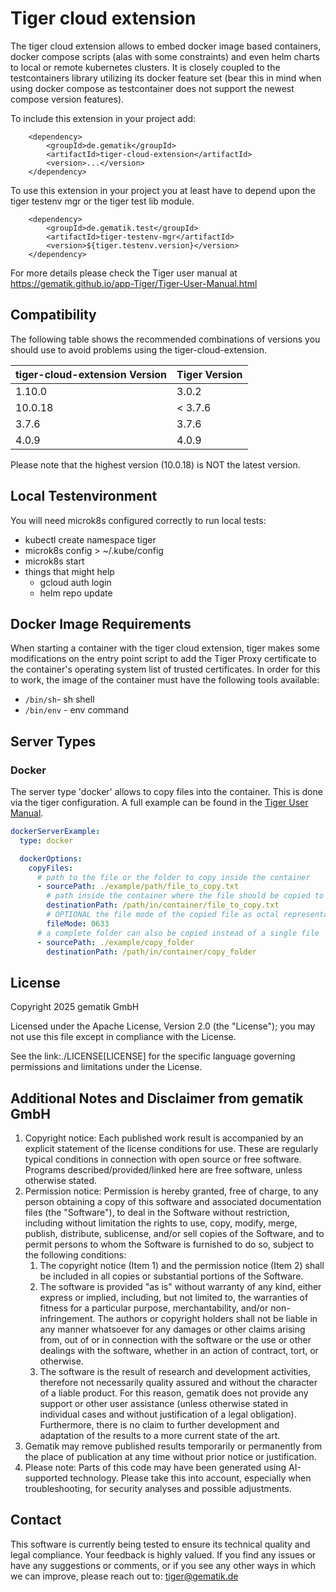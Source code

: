 # Tiger cloud extension

The tiger cloud extension allows to embed docker image based containers, docker compose scripts (alas with some
constraints) and even helm charts to local or remote kubernetes clusters.
It is closely coupled to the testcontainers library utilizing its docker feature set (bear this in mind when using
docker compose as testcontainer does not support the newest compose version features).

To include this extension in your project add:

```
    <dependency>
        <groupId>de.gematik</groupId>
        <artifactId>tiger-cloud-extension</artifactId>
        <version>...</version>
    </dependency>
```

To use this extension in your project you at least have to depend upon the tiger testenv mgr or the tiger test lib
module.

```
    <dependency>
        <groupId>de.gematik.test</groupId>
        <artifactId>tiger-testenv-mgr</artifactId>
        <version>${tiger.testenv.version}</version>
    </dependency>
```

For more details please check the Tiger user manual at https://gematik.github.io/app-Tiger/Tiger-User-Manual.html

## Compatibility

The following table shows the recommended combinations of versions you should use to avoid problems using the
tiger-cloud-extension.

| tiger-cloud-extension Version | Tiger Version |
|-------------------------------|---------------|
| 1.10.0                        | 3.0.2         |
| 10.0.18                       | < 3.7.6       |
| 3.7.6                         | 3.7.6         |
| 4.0.9                         | 4.0.9         |

Please note that the highest version (10.0.18) is NOT the latest version.

## Local Testenvironment

You will need microk8s configured correctly to run local tests:

* kubectl create namespace tiger
* microk8s config > ~/.kube/config
* microk8s start
* things that might help
  * gcloud auth login
  * helm repo update

## Docker Image Requirements

When starting a container with the tiger cloud extension, tiger makes some modifications on the entry point script to
add the Tiger Proxy certificate to the container's operating system list of trusted certificates. In order for this to
work, the image of the container must have the following tools available:

* `/bin/sh`- sh shell
* `/bin/env` - env command

## Server Types

### Docker

The server type 'docker' allows to copy files into the container. This is done via the tiger configuration. A full
example can be found in
the [Tiger User Manual](https://gematik.github.io/app-Tiger/Tiger-User-Manual.html#_docker_container_node).

```yaml
dockerServerExample:
  type: docker

  dockerOptions:
    copyFiles:
      # path to the file or the folder to copy inside the container
      - sourcePath: ./example/path/file_to_copy.txt
        # path inside the container where the file should be copied to
        destinationPath: /path/in/container/file_to_copy.txt
        # OPTIONAL the file mode of the copied file as octal representation (see https://en.wikipedia.org/wiki/File-system_permissions#numericNotation
        fileMode: 0633
      # a complete folder can also be copied instead of a single file
      - sourcePath: ./example/copy_folder
        destinationPath: /path/in/container/copy_folder
```

## License

Copyright 2025 gematik GmbH

Licensed under the Apache License, Version 2.0 (the "License"); you may not use this file except in compliance with the License.

See the link:./LICENSE[LICENSE] for the specific language governing permissions and limitations under the License.

## Additional Notes and Disclaimer from gematik GmbH

1. Copyright notice: Each published work result is accompanied by an explicit statement of the license conditions for use. These are regularly typical conditions in connection with open source or free software. Programs described/provided/linked here are free software, unless otherwise stated.
2. Permission notice: Permission is hereby granted, free of charge, to any person obtaining a copy of this software and associated documentation files (the "Software"), to deal in the Software without restriction, including without limitation the rights to use, copy, modify, merge, publish, distribute, sublicense, and/or sell copies of the Software, and to permit persons to whom the Software is furnished to do so, subject to the following conditions:
    1. The copyright notice (Item 1) and the permission notice (Item 2) shall be included in all copies or substantial portions of the Software.
    2. The software is provided "as is" without warranty of any kind, either express or implied, including, but not limited to, the warranties of fitness for a particular purpose, merchantability, and/or non-infringement. The authors or copyright holders shall not be liable in any manner whatsoever for any damages or other claims arising from, out of or in connection with the software or the use or other dealings with the software, whether in an action of contract, tort, or otherwise.
    3. The software is the result of research and development activities, therefore not necessarily quality assured and without the character of a liable product. For this reason, gematik does not provide any support or other user assistance (unless otherwise stated in individual cases and without justification of a legal obligation). Furthermore, there is no claim to further development and adaptation of the results to a more current state of the art.
3. Gematik may remove published results temporarily or permanently from the place of publication at any time without prior notice or justification.
4. Please note: Parts of this code may have been generated using AI-supported technology. Please take this into account, especially when troubleshooting, for security analyses and possible adjustments.

## Contact
This software is currently being tested to ensure its technical quality and legal compliance. Your feedback is highly
valued.
If you find any issues or have any suggestions or comments, or if you see any other ways in which we can improve, please
reach out to: tiger@gematik.de